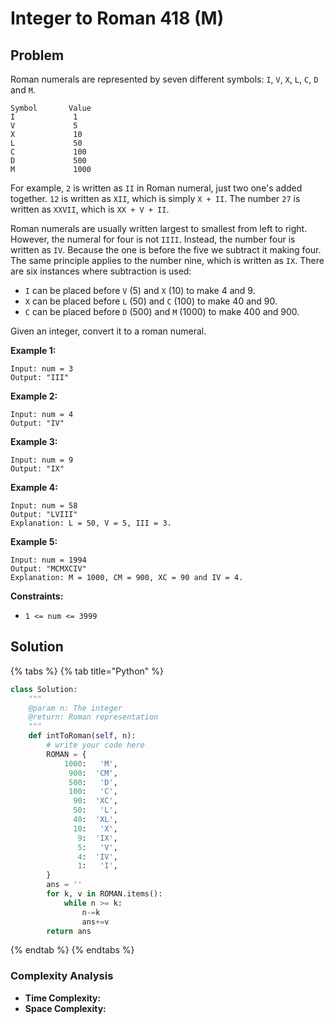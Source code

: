 # Integer to Roman 418 \(M\)

## Problem

Roman numerals are represented by seven different symbols: `I`, `V`, `X`, `L`, `C`, `D` and `M`.

```text
Symbol       Value
I             1
V             5
X             10
L             50
C             100
D             500
M             1000
```

For example, `2` is written as `II` in Roman numeral, just two one's added together. `12` is written as `XII`, which is simply `X + II`. The number `27` is written as `XXVII`, which is `XX + V + II`.

Roman numerals are usually written largest to smallest from left to right. However, the numeral for four is not `IIII`. Instead, the number four is written as `IV`. Because the one is before the five we subtract it making four. The same principle applies to the number nine, which is written as `IX`. There are six instances where subtraction is used:

* `I` can be placed before `V` \(5\) and `X` \(10\) to make 4 and 9. 
* `X` can be placed before `L` \(50\) and `C` \(100\) to make 40 and 90. 
* `C` can be placed before `D` \(500\) and `M` \(1000\) to make 400 and 900.

Given an integer, convert it to a roman numeral.

**Example 1:**

```text
Input: num = 3
Output: "III"
```

**Example 2:**

```text
Input: num = 4
Output: "IV"
```

**Example 3:**

```text
Input: num = 9
Output: "IX"
```

**Example 4:**

```text
Input: num = 58
Output: "LVIII"
Explanation: L = 50, V = 5, III = 3.
```

**Example 5:**

```text
Input: num = 1994
Output: "MCMXCIV"
Explanation: M = 1000, CM = 900, XC = 90 and IV = 4.
```

**Constraints:**

* `1 <= num <= 3999`

## Solution 

{% tabs %}
{% tab title="Python" %}
```python
class Solution:
    """
    @param n: The integer
    @return: Roman representation
    """
    def intToRoman(self, n):
        # write your code here
        ROMAN = {
            1000:   'M', 
             900:  'CM',
             500:   'D', 
             100:   'C',
              90:  'XC',
              50:   'L',
              40:  'XL',
              10:   'X', 
               9:  'IX',
               5:   'V',
               4:  'IV',
               1:   'I',
        }
        ans = ''
        for k, v in ROMAN.items():
            while n >= k:
                n-=k
                ans+=v
        return ans
```
{% endtab %}
{% endtabs %}

### Complexity Analysis

* **Time Complexity:**
* **Space Complexity:**

